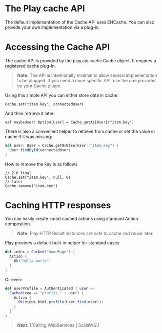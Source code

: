 # The Play cache API

The default implementation of the Cache API uses EHCache. You can also provide your own implementation via a plug-in.

# Accessing the Cache API
The cache API is provided by the play.api.cache.Cache object. It requires a registered cache plug-in.

> **Note:** The API is intentionally minimal to allow several implementation to be plugged. If you need a more specific API, use the one provided by your Cache plugin.

Using this simple API you can either store data in cache:

```
Cache.set("item.key", connectedUser)
```

And then retrieve it later:

```
val maybeUser: Option[User] = Cache.getAs[User]("item.key")
```

There is also a convenient helper to retrieve from cache or set the value in cache if it was missing:

```scala
val user: User = Cache.getOrElse[User]("item.key") {
  User.findById(connectedUser)
}
```

How to remove the key is as follows.

```
// 2.0 final
Cache.set("item.key", null, 0)
// later
Cache.remove("item.key")

```

# Caching HTTP responses

You can easily create smart cached actions using standard Action composition.

> **Note:** Play HTTP Result instances are safe to cache and reuse later.

Play provides a default built-in helper for standard cases:

```scala
def index = Cached("homePage") {
  Action {
    Ok("Hello world")
  }
}
```

Or even:

```scala
def userProfile = Authenticated { user =>
  Cached(req => "profile." + user) {      
    Action { 
      Ok(views.html.profile(User.find(user)))
    }   
  }
}
```

> **Next:** [[Calling WebServices | ScalaWS]]